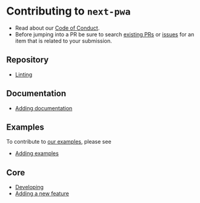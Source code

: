 # Contributing to `next-pwa`

- Read about our [Code of Conduct](.//CODE_OF_CONDUCT.md).
- Before jumping into a PR be sure to search [existing PRs](https://gitlab.com/serwist/next-pwa/pulls) or [issues](https://gitlab.com/serwist/next-pwa/issues) for an item that is related to your submission.

## Repository

- [Linting](./contributing/repository/linting.md)

## Documentation

- [Adding documentation](./contributing/docs/adding-docs.md)

## Examples

To contribute to [our examples](./examples), please see

- [Adding examples](./contributing/examples/adding-examples.md)

## Core

- [Developing](./contributing/core/developing.md)
- [Adding a new feature](./contributing/core/adding-features.md)
